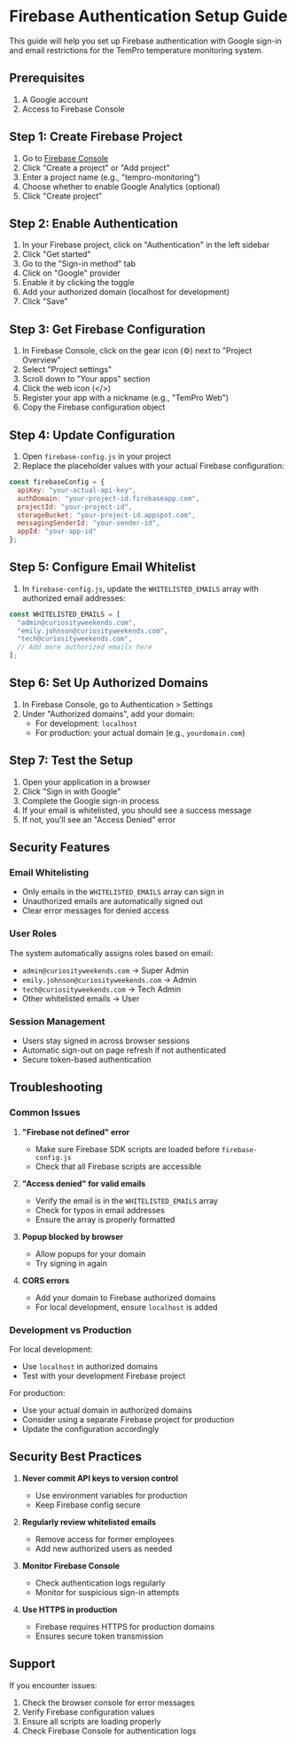 # Firebase Authentication Setup Guide

This guide will help you set up Firebase authentication with Google sign-in and email restrictions for the TemPro temperature monitoring system.

## Prerequisites

1. A Google account
2. Access to Firebase Console

## Step 1: Create Firebase Project

1. Go to [Firebase Console](https://console.firebase.google.com/)
2. Click "Create a project" or "Add project"
3. Enter a project name (e.g., "tempro-monitoring")
4. Choose whether to enable Google Analytics (optional)
5. Click "Create project"

## Step 2: Enable Authentication

1. In your Firebase project, click on "Authentication" in the left sidebar
2. Click "Get started"
3. Go to the "Sign-in method" tab
4. Click on "Google" provider
5. Enable it by clicking the toggle
6. Add your authorized domain (localhost for development)
7. Click "Save"

## Step 3: Get Firebase Configuration

1. In Firebase Console, click on the gear icon (⚙️) next to "Project Overview"
2. Select "Project settings"
3. Scroll down to "Your apps" section
4. Click the web icon (</>)
5. Register your app with a nickname (e.g., "TemPro Web")
6. Copy the Firebase configuration object

## Step 4: Update Configuration

1. Open `firebase-config.js` in your project
2. Replace the placeholder values with your actual Firebase configuration:

```javascript
const firebaseConfig = {
  apiKey: "your-actual-api-key",
  authDomain: "your-project-id.firebaseapp.com",
  projectId: "your-project-id",
  storageBucket: "your-project-id.appspot.com",
  messagingSenderId: "your-sender-id",
  appId: "your-app-id"
};
```

## Step 5: Configure Email Whitelist

1. In `firebase-config.js`, update the `WHITELISTED_EMAILS` array with authorized email addresses:

```javascript
const WHITELISTED_EMAILS = [
  "admin@curiosityweekends.com",
  "emily.johnson@curiosityweekends.com", 
  "tech@curiosityweekends.com",
  // Add more authorized emails here
];
```

## Step 6: Set Up Authorized Domains

1. In Firebase Console, go to Authentication > Settings
2. Under "Authorized domains", add your domain:
   - For development: `localhost`
   - For production: your actual domain (e.g., `yourdomain.com`)

## Step 7: Test the Setup

1. Open your application in a browser
2. Click "Sign in with Google"
3. Complete the Google sign-in process
4. If your email is whitelisted, you should see a success message
5. If not, you'll see an "Access Denied" error

## Security Features

### Email Whitelisting
- Only emails in the `WHITELISTED_EMAILS` array can sign in
- Unauthorized emails are automatically signed out
- Clear error messages for denied access

### User Roles
The system automatically assigns roles based on email:
- `admin@curiosityweekends.com` → Super Admin
- `emily.johnson@curiosityweekends.com` → Admin  
- `tech@curiosityweekends.com` → Tech Admin
- Other whitelisted emails → User

### Session Management
- Users stay signed in across browser sessions
- Automatic sign-out on page refresh if not authenticated
- Secure token-based authentication

## Troubleshooting

### Common Issues

1. **"Firebase not defined" error**
   - Make sure Firebase SDK scripts are loaded before `firebase-config.js`
   - Check that all Firebase scripts are accessible

2. **"Access denied" for valid emails**
   - Verify the email is in the `WHITELISTED_EMAILS` array
   - Check for typos in email addresses
   - Ensure the array is properly formatted

3. **Popup blocked by browser**
   - Allow popups for your domain
   - Try signing in again

4. **CORS errors**
   - Add your domain to Firebase authorized domains
   - For local development, ensure `localhost` is added

### Development vs Production

For local development:
- Use `localhost` in authorized domains
- Test with your development Firebase project

For production:
- Use your actual domain in authorized domains
- Consider using a separate Firebase project for production
- Update the configuration accordingly

## Security Best Practices

1. **Never commit API keys to version control**
   - Use environment variables for production
   - Keep Firebase config secure

2. **Regularly review whitelisted emails**
   - Remove access for former employees
   - Add new authorized users as needed

3. **Monitor Firebase Console**
   - Check authentication logs regularly
   - Monitor for suspicious sign-in attempts

4. **Use HTTPS in production**
   - Firebase requires HTTPS for production domains
   - Ensures secure token transmission

## Support

If you encounter issues:
1. Check the browser console for error messages
2. Verify Firebase configuration values
3. Ensure all scripts are loading properly
4. Check Firebase Console for authentication logs 